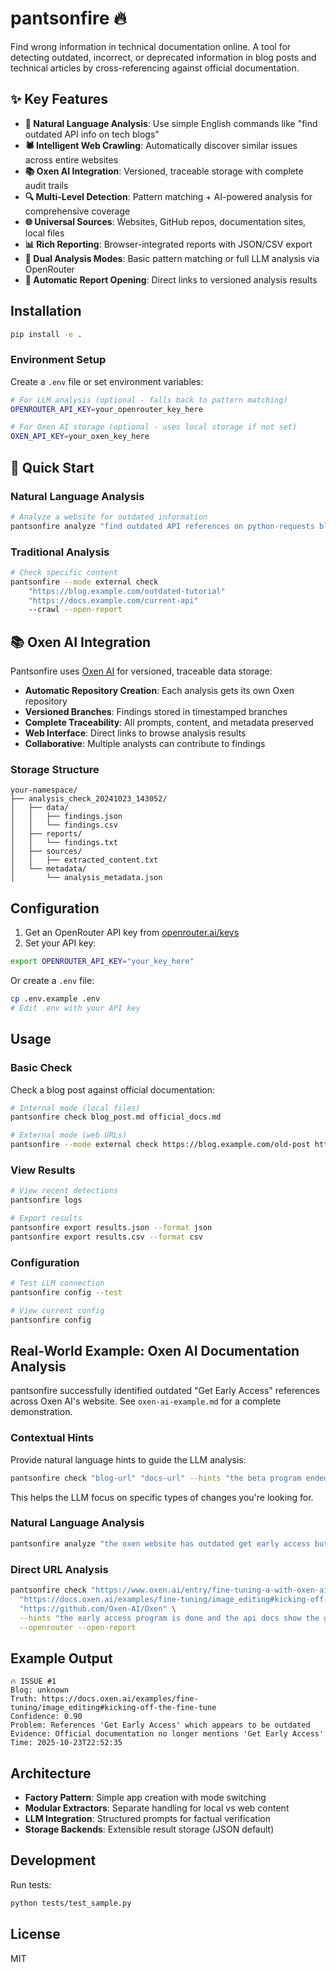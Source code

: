 # pantsonfire 🔥

Find wrong information in technical documentation online. A tool for detecting outdated, incorrect, or deprecated information in blog posts and technical articles by cross-referencing against official documentation.

## ✨ Key Features

- **🧠 Natural Language Analysis**: Use simple English commands like "find outdated API info on tech blogs"
- **🕷️ Intelligent Web Crawling**: Automatically discover similar issues across entire websites
- **📚 Oxen AI Integration**: Versioned, traceable storage with complete audit trails
- **🔍 Multi-Level Detection**: Pattern matching + AI-powered analysis for comprehensive coverage
- **🌐 Universal Sources**: Websites, GitHub repos, documentation sites, local files
- **📊 Rich Reporting**: Browser-integrated reports with JSON/CSV export
- **🚀 Dual Analysis Modes**: Basic pattern matching or full LLM analysis via OpenRouter
- **🔗 Automatic Report Opening**: Direct links to versioned analysis results

## Installation

```bash
pip install -e .
```

### Environment Setup

Create a `.env` file or set environment variables:

```bash
# For LLM analysis (optional - falls back to pattern matching)
OPENROUTER_API_KEY=your_openrouter_key_here

# For Oxen AI storage (optional - uses local storage if not set)
OXEN_API_KEY=your_oxen_key_here
```

## 🚀 Quick Start

### Natural Language Analysis

```bash
# Analyze a website for outdated information
pantsonfire analyze "find outdated API references on python-requests blog posts" --crawl --openrouter --open-report
```

### Traditional Analysis

```bash
# Check specific content
pantsonfire --mode external check 
    "https://blog.example.com/outdated-tutorial" 
    "https://docs.example.com/current-api" 
    --crawl --open-report
```

## 📚 Oxen AI Integration

Pantsonfire uses [Oxen AI](https://oxen.ai) for versioned, traceable data storage:

- **Automatic Repository Creation**: Each analysis gets its own Oxen repository
- **Versioned Branches**: Findings stored in timestamped branches
- **Complete Traceability**: All prompts, content, and metadata preserved
- **Web Interface**: Direct links to browse analysis results
- **Collaborative**: Multiple analysts can contribute to findings

### Storage Structure

```
your-namespace/
├── analysis_check_20241023_143052/
│   ├── data/
│   │   ├── findings.json
│   │   └── findings.csv
│   ├── reports/
│   │   └── findings.txt
│   ├── sources/
│   │   ├── extracted_content.txt
│   └── metadata/
│       └── analysis_metadata.json
```

## Configuration

1. Get an OpenRouter API key from [openrouter.ai/keys](https://openrouter.ai/keys)
2. Set your API key:

```bash
export OPENROUTER_API_KEY="your_key_here"
```

Or create a `.env` file:

```bash
cp .env.example .env
# Edit .env with your API key
```

## Usage

### Basic Check

Check a blog post against official documentation:

```bash
# Internal mode (local files)
pantsonfire check blog_post.md official_docs.md

# External mode (web URLs)
pantsonfire --mode external check https://blog.example.com/old-post https://docs.example.com/current
```

### View Results

```bash
# View recent detections
pantsonfire logs

# Export results
pantsonfire export results.json --format json
pantsonfire export results.csv --format csv
```

### Configuration

```bash
# Test LLM connection
pantsonfire config --test

# View current config
pantsonfire config
```

## Real-World Example: Oxen AI Documentation Analysis

pantsonfire successfully identified outdated "Get Early Access" references across Oxen AI's website. See `oxen-ai-example.md` for a complete demonstration.

### Contextual Hints

Provide natural language hints to guide the LLM analysis:

```bash
pantsonfire check "blog-url" "docs-url" --hints "the beta program ended in 2024 and docs now show the production API"
```

This helps the LLM focus on specific types of changes you're looking for.

### Natural Language Analysis

```bash
pantsonfire analyze "the oxen website has outdated get early access buttons for fine tuning, find all similar issues on their site" --openrouter --crawl --open-report
```

### Direct URL Analysis

```bash
pantsonfire check "https://www.oxen.ai/entry/fine-tuning-a-with-oxen-ai" \
  "https://docs.oxen.ai/examples/fine-tuning/image_editing#kicking-off-the-fine-tune" \
  "https://github.com/Oxen-AI/Oxen" \
  --hints "the early access program is done and the api docs show the ground truth today" \
  --openrouter --open-report
```

## Example Output

```
🔥 ISSUE #1
Blog: unknown
Truth: https://docs.oxen.ai/examples/fine-tuning/image_editing#kicking-off-the-fine-tune
Confidence: 0.90
Problem: References 'Get Early Access' which appears to be outdated
Evidence: Official documentation no longer mentions 'Get Early Access'
Time: 2025-10-23T22:52:35
```

## Architecture

- **Factory Pattern**: Simple app creation with mode switching
- **Modular Extractors**: Separate handling for local vs web content
- **LLM Integration**: Structured prompts for factual verification
- **Storage Backends**: Extensible result storage (JSON default)

## Development

Run tests:

```bash
python tests/test_sample.py
```

## License

MIT
